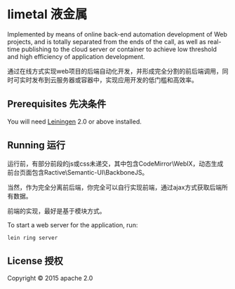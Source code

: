 # limetal 液金属

Implemented by means of online back-end automation development of Web projects, and is totally separated from the ends of the call, as well as real-time publishing to the cloud server or container to achieve low threshold and high efficiency of application development.

通过在线方式实现web项目的后端自动化开发，并形成完全分割的前后端调用，同时可实时发布到云服务器或容器中，实现应用开发的低门槛和高效率。

## Prerequisites 先决条件

You will need [Leiningen][1] 2.0 or above installed.

[1]: https://github.com/technomancy/leiningen

## Running 运行

运行前，有部分前段的js或css未递交，其中包含CodeMirror\WebIX，动态生成前台页面包含Ractive\Semantic-UI\BackboneJS。

当然，作为完全分离前后端，你完全可以自行实现前端，通过ajax方式获取后端所有数据。

前端的实现，最好是基于模块方式。

To start a web server for the application, run:

    lein ring server

## License 授权

Copyright © 2015 apache 2.0

